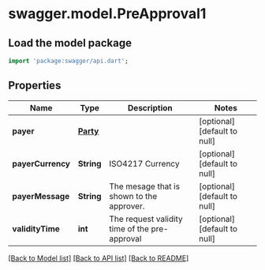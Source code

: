 # swagger.model.PreApproval1

## Load the model package
```dart
import 'package:swagger/api.dart';
```

## Properties
Name | Type | Description | Notes
------------ | ------------- | ------------- | -------------
**payer** | [**Party**](Party.md) |  | [optional] [default to null]
**payerCurrency** | **String** | ISO4217 Currency | [optional] [default to null]
**payerMessage** | **String** | The mesage that is shown to the approver. | [optional] [default to null]
**validityTime** | **int** | The request validity time of the pre-approval | [optional] [default to null]

[[Back to Model list]](../README.md#documentation-for-models) [[Back to API list]](../README.md#documentation-for-api-endpoints) [[Back to README]](../README.md)

